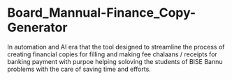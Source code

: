 # Board_Mannual-Finance_Copy-Generator
In  automation and  AI era that the tool designed to streamline the process of creating financial copies for filling  and making fee chalaans / receipts for banking payment  with purpoe  helping soloving  the students of  BISE Bannu problems with the care of  saving time and efforts.
